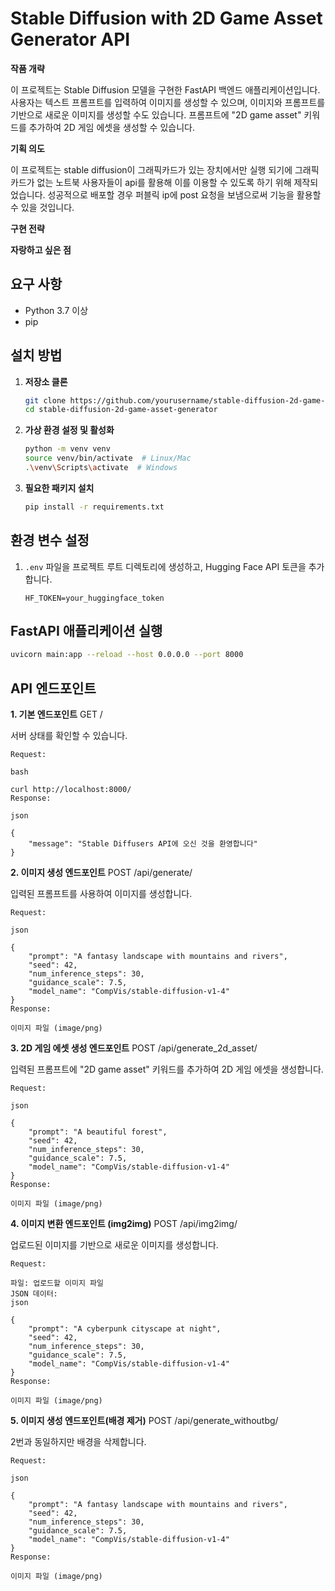 # Stable Diffusion with 2D Game Asset Generator API

**작품 개략**

이 프로젝트는 Stable Diffusion 모델을 구현한 FastAPI 백엔드 애플리케이션입니다. 사용자는 텍스트 프롬프트를 입력하여 이미지를 생성할 수 있으며, 이미지와 프롬프트를 기반으로 새로운 이미지를 생성할 수도 있습니다. 프롬프트에 "2D game asset" 키워드를 추가하여 2D 게임 에셋을 생성할 수 있습니다.

**기획 의도**

이 프로젝트는 stable diffusion이 그래픽카드가 있는 장치에서만 실행 되기에 그래픽카드가 없는 노트북 사용자들이 api를 활용해 이를 이용할 수 있도록 하기 위해 제작되었습니다. 성공적으로 배포할 경우 퍼블릭 ip에 post 요청을 보냄으로써 기능을 활용할 수 있을 것입니다.

**구현 전략**

**자랑하고 싶은 점**



## 요구 사항

- Python 3.7 이상
- pip

## 설치 방법

1. **저장소 클론**

    ```bash
    git clone https://github.com/yourusername/stable-diffusion-2d-game-asset-generator.git
    cd stable-diffusion-2d-game-asset-generator
    ```

2. **가상 환경 설정 및 활성화**

    ```bash
    python -m venv venv
    source venv/bin/activate  # Linux/Mac
    .\venv\Scripts\activate  # Windows
    ```

3. **필요한 패키지 설치**

    ```bash
    pip install -r requirements.txt
    ```

## 환경 변수 설정

1. `.env` 파일을 프로젝트 루트 디렉토리에 생성하고, Hugging Face API 토큰을 추가합니다.

    ```
    HF_TOKEN=your_huggingface_token
    ```

## FastAPI 애플리케이션 실행

```bash
uvicorn main:app --reload --host 0.0.0.0 --port 8000
```

## API 엔드포인트

**1. 기본 엔드포인트**
GET /

서버 상태를 확인할 수 있습니다.
```
Request:

bash
 
curl http://localhost:8000/
Response:

json
 
{
    "message": "Stable Diffusers API에 오신 것을 환영합니다"
}
```
**2. 이미지 생성 엔드포인트**
POST /api/generate/

입력된 프롬프트를 사용하여 이미지를 생성합니다.

```
Request:

json
 
{
    "prompt": "A fantasy landscape with mountains and rivers",
    "seed": 42,
    "num_inference_steps": 30,
    "guidance_scale": 7.5,
    "model_name": "CompVis/stable-diffusion-v1-4"
}
Response:

이미지 파일 (image/png)
```

**3. 2D 게임 에셋 생성 엔드포인트**
POST /api/generate_2d_asset/

입력된 프롬프트에 "2D game asset" 키워드를 추가하여 2D 게임 에셋을 생성합니다.

```
Request:

json
 
{
    "prompt": "A beautiful forest",
    "seed": 42,
    "num_inference_steps": 30,
    "guidance_scale": 7.5,
    "model_name": "CompVis/stable-diffusion-v1-4"
}
Response:

이미지 파일 (image/png)
```

**4. 이미지 변환 엔드포인트 (img2img)**
POST /api/img2img/

업로드된 이미지를 기반으로 새로운 이미지를 생성합니다.

```
Request:

파일: 업로드할 이미지 파일
JSON 데이터:
json
 
{
    "prompt": "A cyberpunk cityscape at night",
    "seed": 42,
    "num_inference_steps": 30,
    "guidance_scale": 7.5,
    "model_name": "CompVis/stable-diffusion-v1-4"
}
Response:

이미지 파일 (image/png)
```

**5. 이미지 생성 엔드포인트(배경 제거)**
POST /api/generate_withoutbg/

2번과 동일하지만 배경을 삭제합니다.

```
Request:

json
 
{
    "prompt": "A fantasy landscape with mountains and rivers",
    "seed": 42,
    "num_inference_steps": 30,
    "guidance_scale": 7.5,
    "model_name": "CompVis/stable-diffusion-v1-4"
}
Response:

이미지 파일 (image/png)
```
